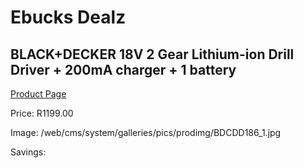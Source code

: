 
# Ebucks Dealz
## BLACK+DECKER 18V 2 Gear Lithium-ion Drill Driver + 200mA charger + 1 battery
[Product Page](https://www.ebucks.com/web/shop/productSelected.do?prodId=1010883727&catId=717324798)

Price: R1199.00

Image: /web/cms/system/galleries/pics/prodimg/BDCDD186_1.jpg

Savings: 


	